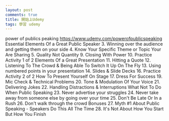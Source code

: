 ```yaml
---
layout: post
comments: true
title: 開始上Udemy
tags: 學習 udemy
---
```


power of publics peaking
https://www.udemy.com/powerofpublicspeaking
Essential Elements Of a Great Public Speaker
3. Winning over the audience and getting them on your side
4. Know Your Specific Theme or Topic Your Are Sharing
5. Quality Not Quantity
9. Closing With Power
10. Practice Activity 1 of 2
Elements Of a Great Presentation
11. Hitting a Quote
12. Listening To The Crowd & Being Able To Switch It Up On The Fly
13. Using numbered points in your presentation
14. Slides & Slide Decks
16. Practice Activity 2 of 2
How To Present Yourself On Stage
17. Dress For Success
19. Mic Check & Technical Problems
20. Tone & Modulation Of Your Voice
21. Delivering Jokes
22. Handling Distractions & Interruptions
What Not To Do When Public Speaking
23. Never advertise your struggles
24. Never take away from someone else by going over your time
25. Don't Be Late Or In a Rush
26. Don't walk through the crowd
Bonuses
27. Myth #1 About Public Speaking - Speakers Do This All The Time
28. It's Not About How You Start But How You Finish
